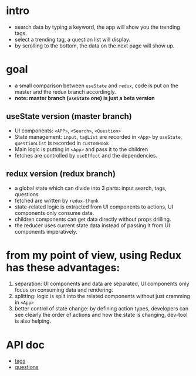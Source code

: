 # intro

- search data by typing a keyword, the app will show you the trending tags.
- select a trending tag, a question list will display.
- by scrolling to the bottom, the data on the next page will show up.

# goal

- a small comparison between `useState` and `redux`, code is put on the master and the redux branch accordingly.
- **note: master branch (`useState` one) is just a beta version**

## useState version (master branch)

- UI components: `<APP>`, `<Search>`, `<Question>`
- State management: `input`, `tagList` are recorded in `<App>` by `useState`, `questionList` is recorded in `customHook`
- Main logic is putting in `<App>` and pass it to the children
- fetches are controlled by `useEffect` and the dependencies.

## redux version (redux branch)

- a global state which can divide into 3 parts: input search, tags, questions
- fetched are written by `redux-thunk`
- state-related logic is extracted from UI components to actions, UI components only consume data.
- children components can get data directly without props drilling.
- the reducer uses current state data instead of passing it from UI components imperatively.

# from my point of view, using Redux has these advantages:

1. separation: UI components and data are separated, UI components only focus on consuming data and rendering.
2. splitting: logic is split into the related components without just cramming in `<App>`
3. better control of state change: by defining action types, developers can see clearly the order of actions and how the state is changing, dev-tool is also helping.

# API doc

- [tags](https://api.stackexchange.com/docs/tags)
- [questions](https://api.stackexchange.com/docs/questions)
